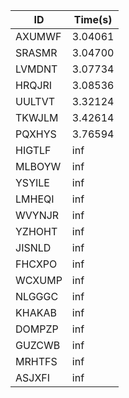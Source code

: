 |ID|Time(s)|
|-|-|
|AXUMWF|3.04061|
|SRASMR|3.04700|
|LVMDNT|3.07734|
|HRQJRI|3.08536|
|UULTVT|3.32124|
|TKWJLM|3.42614|
|PQXHYS|3.76594|
|HIGTLF|inf|
|MLBOYW|inf|
|YSYILE|inf|
|LMHEQI|inf|
|WVYNJR|inf|
|YZHOHT|inf|
|JISNLD|inf|
|FHCXPO|inf|
|WCXUMP|inf|
|NLGGGC|inf|
|KHAKAB|inf|
|DOMPZP|inf|
|GUZCWB|inf|
|MRHTFS|inf|
|ASJXFI|inf|
